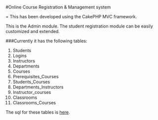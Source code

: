 #Online Course Registration & Management system

=
This has been developed using the CakePHP MVC framework.

This is the Admin module.
The student registration module can be easily customized and extended.

###Currently it has the following tables:

1. Students
2. Logins
3. Instructors
4. Departments
5. Courses
6. Prerequisites_Courses
7. Students_Courses
8. Departments_Instructors
9. Instructor_courses
10. Classrooms
11. Classrooms_Courses

The sql for these tables is [here](https://github.com/parasnarang/coursereg/SQL/coursereg.sql).

